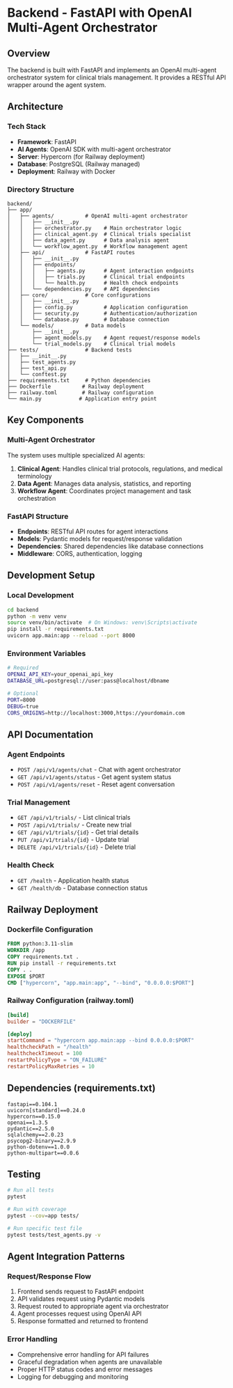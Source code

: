 # Backend - FastAPI with OpenAI Multi-Agent Orchestrator

## Overview
The backend is built with FastAPI and implements an OpenAI multi-agent orchestrator system for clinical trials management. It provides a RESTful API wrapper around the agent system.

## Architecture

### Tech Stack
- **Framework**: FastAPI
- **AI Agents**: OpenAI SDK with multi-agent orchestrator
- **Server**: Hypercorn (for Railway deployment)
- **Database**: PostgreSQL (Railway managed)
- **Deployment**: Railway with Docker

### Directory Structure

```
backend/
├── app/
│   ├── agents/          # OpenAI multi-agent orchestrator
│   │   ├── __init__.py
│   │   ├── orchestrator.py    # Main orchestrator logic
│   │   ├── clinical_agent.py  # Clinical trials specialist
│   │   ├── data_agent.py      # Data analysis agent
│   │   └── workflow_agent.py  # Workflow management agent
│   ├── api/             # FastAPI routes
│   │   ├── __init__.py
│   │   ├── endpoints/
│   │   │   ├── agents.py      # Agent interaction endpoints
│   │   │   ├── trials.py      # Clinical trial endpoints
│   │   │   └── health.py      # Health check endpoints
│   │   └── dependencies.py    # API dependencies
│   ├── core/            # Core configurations
│   │   ├── __init__.py
│   │   ├── config.py          # Application configuration
│   │   ├── security.py        # Authentication/authorization
│   │   └── database.py        # Database connection
│   └── models/          # Data models
│       ├── __init__.py
│       ├── agent_models.py    # Agent request/response models
│       └── trial_models.py    # Clinical trial models
├── tests/               # Backend tests
│   ├── __init__.py
│   ├── test_agents.py
│   ├── test_api.py
│   └── conftest.py
├── requirements.txt     # Python dependencies
├── Dockerfile          # Railway deployment
├── railway.toml        # Railway configuration
└── main.py            # Application entry point
```

## Key Components

### Multi-Agent Orchestrator
The system uses multiple specialized AI agents:

1. **Clinical Agent**: Handles clinical trial protocols, regulations, and medical terminology
2. **Data Agent**: Manages data analysis, statistics, and reporting
3. **Workflow Agent**: Coordinates project management and task orchestration

### FastAPI Structure
- **Endpoints**: RESTful API routes for agent interactions
- **Models**: Pydantic models for request/response validation
- **Dependencies**: Shared dependencies like database connections
- **Middleware**: CORS, authentication, logging

## Development Setup

### Local Development
```bash
cd backend
python -m venv venv
source venv/bin/activate  # On Windows: venv\Scripts\activate
pip install -r requirements.txt
uvicorn app.main:app --reload --port 8000
```

### Environment Variables
```bash
# Required
OPENAI_API_KEY=your_openai_api_key
DATABASE_URL=postgresql://user:pass@localhost/dbname

# Optional
PORT=8000
DEBUG=true
CORS_ORIGINS=http://localhost:3000,https://yourdomain.com
```

## API Documentation

### Agent Endpoints
- `POST /api/v1/agents/chat` - Chat with agent orchestrator
- `GET /api/v1/agents/status` - Get agent system status
- `POST /api/v1/agents/reset` - Reset agent conversation

### Trial Management
- `GET /api/v1/trials/` - List clinical trials
- `POST /api/v1/trials/` - Create new trial
- `GET /api/v1/trials/{id}` - Get trial details
- `PUT /api/v1/trials/{id}` - Update trial
- `DELETE /api/v1/trials/{id}` - Delete trial

### Health Check
- `GET /health` - Application health status
- `GET /health/db` - Database connection status

## Railway Deployment

### Dockerfile Configuration
```dockerfile
FROM python:3.11-slim
WORKDIR /app
COPY requirements.txt .
RUN pip install -r requirements.txt
COPY . .
EXPOSE $PORT
CMD ["hypercorn", "app.main:app", "--bind", "0.0.0.0:$PORT"]
```

### Railway Configuration (railway.toml)
```toml
[build]
builder = "DOCKERFILE"

[deploy]
startCommand = "hypercorn app.main:app --bind 0.0.0.0:$PORT"
healthcheckPath = "/health"
healthcheckTimeout = 100
restartPolicyType = "ON_FAILURE"
restartPolicyMaxRetries = 10
```

## Dependencies (requirements.txt)
```
fastapi==0.104.1
uvicorn[standard]==0.24.0
hypercorn==0.15.0
openai==1.3.5
pydantic==2.5.0
sqlalchemy==2.0.23
psycopg2-binary==2.9.9
python-dotenv==1.0.0
python-multipart==0.0.6
```

## Testing
```bash
# Run all tests
pytest

# Run with coverage
pytest --cov=app tests/

# Run specific test file
pytest tests/test_agents.py -v
```

## Agent Integration Patterns

### Request/Response Flow
1. Frontend sends request to FastAPI endpoint
2. API validates request using Pydantic models
3. Request routed to appropriate agent via orchestrator
4. Agent processes request using OpenAI API
5. Response formatted and returned to frontend

### Error Handling
- Comprehensive error handling for API failures
- Graceful degradation when agents are unavailable
- Proper HTTP status codes and error messages
- Logging for debugging and monitoring
